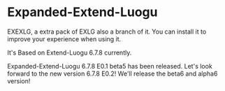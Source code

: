 # Expanded-Extend-Luogu
EXEXLG, a extra pack of EXLG also a branch of it. You can install it to improve your experience when using it.

It's Based on Extend-Luogu 6.7.8 currently.

Expanded-Extend-Luogu 6.7.8 E0.1 beta5 has been released. Let's look forward to the new version 6.7.8 E0.2! We'll release the beta6 and alpha6 version!
